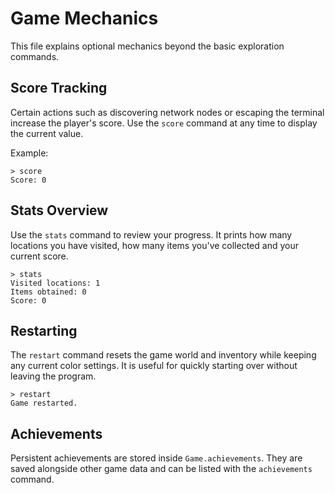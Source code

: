 # Game Mechanics

This file explains optional mechanics beyond the basic exploration commands.

## Score Tracking
Certain actions such as discovering network nodes or escaping the terminal
increase the player's score. Use the `score` command at any time to display the
current value.

Example:

```text
> score
Score: 0
```

## Stats Overview
Use the `stats` command to review your progress. It prints how many locations
you have visited, how many items you've collected and your current score.

```text
> stats
Visited locations: 1
Items obtained: 0
Score: 0
```

## Restarting
The `restart` command resets the game world and inventory while keeping any
current color settings. It is useful for quickly starting over without leaving
the program.

```text
> restart
Game restarted.
```

## Achievements
Persistent achievements are stored inside `Game.achievements`. They are saved
alongside other game data and can be listed with the `achievements` command.

